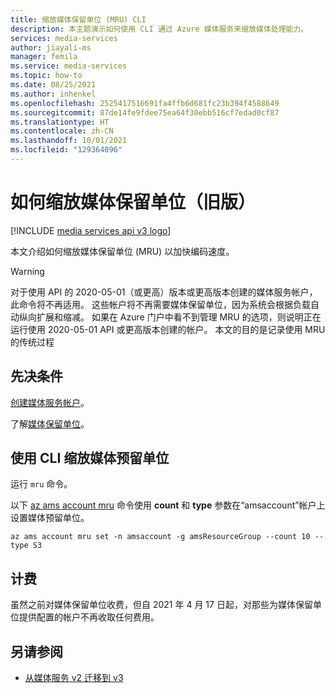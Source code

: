 ```yaml
---
title: 缩放媒体保留单位 (MRU) CLI
description: 本主题演示如何使用 CLI 通过 Azure 媒体服务来缩放媒体处理能力。
services: media-services
author: jiayali-ms
manager: femila
ms.service: media-services
ms.topic: how-to
ms.date: 08/25/2021
ms.author: inhenkel
ms.openlocfilehash: 2525417516691fa4ffb6d681fc23b394f4588649
ms.sourcegitcommit: 87de14fe9fdee75ea64f30ebb516cf7edad0cf87
ms.translationtype: HT
ms.contentlocale: zh-CN
ms.lasthandoff: 10/01/2021
ms.locfileid: "129364096"
---
```

# <a name="how-to-scale-media-reserved-units-legacy"></a>如何缩放媒体保留单位（旧版）

[!INCLUDE [media services api v3 logo](./includes/v3-hr.md)]

本文介绍如何缩放媒体保留单位 (MRU) 以加快编码速度。

> [!WARNING]
> 对于使用 API 的 2020-05-01（或更高）版本或更高版本创建的媒体服务帐户，此命令将不再适用。 这些帐户将不再需要媒体保留单位，因为系统会根据负载自动纵向扩展和缩减。 如果在 Azure 门户中看不到管理 MRU 的选项，则说明正在运行使用 2020-05-01 API 或更高版本创建的帐户。
> 本文的目的是记录使用 MRU 的传统过程

## <a name="prerequisites"></a>先决条件

[创建媒体服务帐户](./account-create-how-to.md)。

了解[媒体保留单位](concept-media-reserved-units.md)。

## <a name="scale-media-reserved-units-with-cli"></a>使用 CLI 缩放媒体预留单位

运行 `mru` 命令。

以下 [az ams account mru](/cli/azure/ams/account/mru) 命令使用 **count** 和 **type** 参数在“amsaccount”帐户上设置媒体预留单位。

```azurecli
az ams account mru set -n amsaccount -g amsResourceGroup --count 10 --type S3
```

## <a name="billing"></a>计费

 虽然之前对媒体保留单位收费，但自 2021 年 4 月 17 日起，对那些为媒体保留单位提供配置的帐户不再收取任何费用。

## <a name="see-also"></a>另请参阅

* [从媒体服务 v2 迁移到 v3](migrate-v-2-v-3-migration-introduction.md)
